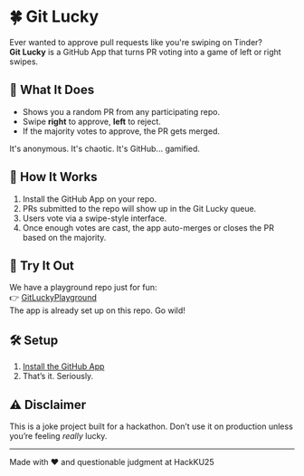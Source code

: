 # 🍀 Git Lucky

Ever wanted to approve pull requests like you're swiping on Tinder?  
**Git Lucky** is a GitHub App that turns PR voting into a game of left or right swipes.

## 🚀 What It Does

- Shows you a random PR from any participating repo.
- Swipe **right** to approve, **left** to reject.
- If the majority votes to approve, the PR gets merged.

It's anonymous. It's chaotic. It's GitHub... gamified.

## 🔧 How It Works

1. Install the GitHub App on your repo.
2. PRs submitted to the repo will show up in the Git Lucky queue.
3. Users vote via a swipe-style interface.
4. Once enough votes are cast, the app auto-merges or closes the PR based on the majority.

## 🧪 Try It Out

We have a playground repo just for fun:  
👉 [GitLuckyPlayground](https://github.com/NoodlesOfWrath/GitLuckyPlayground)  
The app is already set up on this repo. Go wild!

## 🛠 Setup

1. [Install the GitHub App](https://github.com/apps/gitluckyapp)
2. That’s it. Seriously.

## ⚠️ Disclaimer

This is a joke project built for a hackathon. Don’t use it on production unless you’re feeling *really* lucky.

---

Made with ❤️ and questionable judgment at HackKU25

